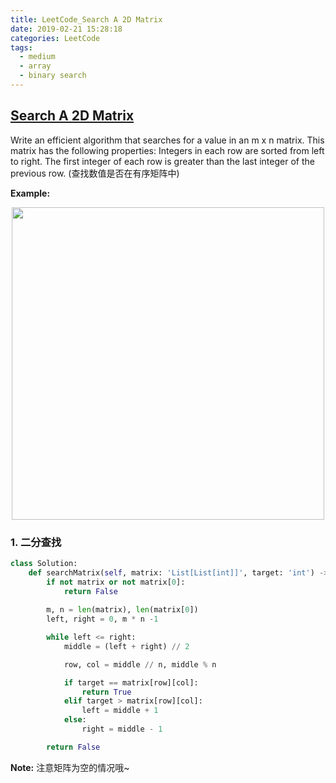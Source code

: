 ```yaml
---
title: LeetCode_Search A 2D Matrix
date: 2019-02-21 15:28:18
categories: LeetCode
tags: 
  - medium
  - array
  - binary search
---
```


## [Search A 2D Matrix](https://leetcode.com/problems/search-a-2d-matrix/)

Write an efficient algorithm that searches for a value in an m x n matrix. This matrix has the following properties: Integers in each row are sorted from left to right. The first integer of each row is greater than the last integer of the previous row.
(查找数值是否在有序矩阵中)

<!--more-->

**Example:**
<div align=center>
	<img src="/images/leetcode_74.png" width = "500" align=center/>
</div>


### 1. 二分查找

```python
class Solution:
    def searchMatrix(self, matrix: 'List[List[int]]', target: 'int') -> 'bool':
        if not matrix or not matrix[0]:
            return False
        
        m, n = len(matrix), len(matrix[0])
        left, right = 0, m * n -1

        while left <= right:
            middle = (left + right) // 2

            row, col = middle // n, middle % n

            if target == matrix[row][col]:
                return True
            elif target > matrix[row][col]:
                left = middle + 1
            else:
                right = middle - 1

        return False
```

**Note:** 注意矩阵为空的情况哦~